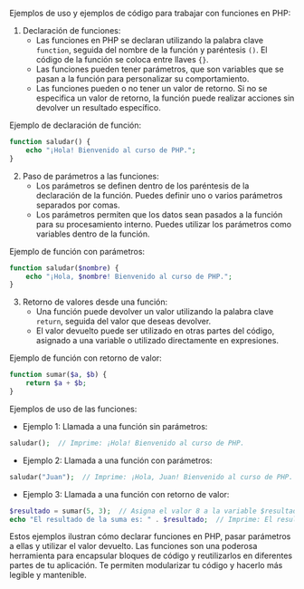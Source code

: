 Ejemplos de uso y ejemplos de código para trabajar con funciones en PHP:

1. Declaración de funciones:
   - Las funciones en PHP se declaran utilizando la palabra clave `function`, seguida del nombre de la función y paréntesis `()`. El código de la función se coloca entre llaves `{}`.
   - Las funciones pueden tener parámetros, que son variables que se pasan a la función para personalizar su comportamiento.
   - Las funciones pueden o no tener un valor de retorno. Si no se especifica un valor de retorno, la función puede realizar acciones sin devolver un resultado específico.

Ejemplo de declaración de función:
```php
function saludar() {
    echo "¡Hola! Bienvenido al curso de PHP.";
}
```

2. Paso de parámetros a las funciones:
   - Los parámetros se definen dentro de los paréntesis de la declaración de la función. Puedes definir uno o varios parámetros separados por comas.
   - Los parámetros permiten que los datos sean pasados a la función para su procesamiento interno. Puedes utilizar los parámetros como variables dentro de la función.

Ejemplo de función con parámetros:
```php
function saludar($nombre) {
    echo "¡Hola, $nombre! Bienvenido al curso de PHP.";
}
```

3. Retorno de valores desde una función:
   - Una función puede devolver un valor utilizando la palabra clave `return`, seguida del valor que deseas devolver.
   - El valor devuelto puede ser utilizado en otras partes del código, asignado a una variable o utilizado directamente en expresiones.

Ejemplo de función con retorno de valor:
```php
function sumar($a, $b) {
    return $a + $b;
}
```

Ejemplos de uso de las funciones:

- Ejemplo 1: Llamada a una función sin parámetros:
```php
saludar();  // Imprime: ¡Hola! Bienvenido al curso de PHP.
```

- Ejemplo 2: Llamada a una función con parámetros:
```php
saludar("Juan");  // Imprime: ¡Hola, Juan! Bienvenido al curso de PHP.
```

- Ejemplo 3: Llamada a una función con retorno de valor:
```php
$resultado = sumar(5, 3);  // Asigna el valor 8 a la variable $resultado.
echo "El resultado de la suma es: " . $resultado;  // Imprime: El resultado de la suma es: 8.
```

Estos ejemplos ilustran cómo declarar funciones en PHP, pasar parámetros a ellas y utilizar el valor devuelto. Las funciones son una poderosa herramienta para encapsular bloques de código y reutilizarlos en diferentes partes de tu aplicación. Te permiten modularizar tu código y hacerlo más legible y mantenible.